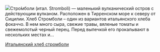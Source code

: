 <!--2025-09-25 18:42:15-->
<div class="yb">
  <div class="rss povarenok"><a href="https://www.povarenok.ru/recipes/show/183110/"><img src="https://www.povarenok.ru/data/cache/2025sep/25/41/3190922_82584-640x480.jpg"></a>Стро&#769;мболи (итал. Stromboli) — маленький вулканический остров с действующим вулканом. Расположен в Тирренском море к северу от Сицилии.
Хлеб Стромболи – один из вариантов итальянского хлеба фокаччо. В нем много сыра, свежие травы, вяленые томаты и свежемолотый черный перец. Перед выпечкой его прокалывают в нескольких местах и... <p class="titl"><a href="https://www.povarenok.ru/recipes/show/183110/">Итальянский хлеб стромболи</a></p></div>
</div>
